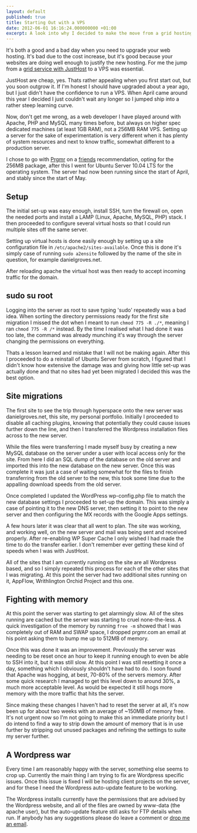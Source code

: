 ```yaml
---
layout: default
published: true
title: Starting Out with a VPS
date: 2012-06-01 16:16:24.000000000 +01:00
excerpt: A look into why I decided to make the move from a grid hosting package to a VPS and some of the challenges I faced. 
---
```

It's both a good and a bad day when you need to upgrade your web hosting. It's bad due to the cost increase, but it's good because your websites are doing well enough to justify the new hosting. For me the jump from a [grid service with JustHost](http://justhost.com/ "JustHost") to a VPS was essential.

JustHost are cheap, yes. Thats rather appealing when you first start out, but you soon outgrow it. If I'm honest I should have upgraded about a year ago, but I just didn't have the confidence to run a VPS. When April came around this year I decided I just couldn't wait any longer so I jumped ship into a rather steep learning curve.

Now, don't get me wrong, as a web developer I have played around with Apache, PHP and MySQL many times before, but always on higher spec dedicated machines (at least 1GB RAM), not a 256MB RAM VPS. Setting up a server for the sake of experimentation is very different when it has plenty of system resources and next to know traffic, somewhat different to a production server.

I chose to go with [Prgmr](http://prgmr.com/xen/ "Prgmr Xen VPS Hosting") on a [friends](http://nickcharlton.net/ "Nick Charlton's Personal Website") recommendation, opting for the 256MB package, after this I went for Ubuntu Server 10.04 LTS for the operating system. The server had now been running since the start of April, and stably since the start of May.

## Setup

The initial set-up was easy enough, install SSH, turn the firewall on, open the needed ports and install a LAMP (Linux, Apache, MySQL, PHP) stack. I then proceeded to configure several virtual hosts so that I could run multiple sites off the same server.

Setting up virtual hosts is done easily enough by setting up a site configuration file in ```/etc/apache2/sites-available```. Once this is done it's simply case of running ```sudo a2ensite``` followed by the name of the site in question, for example danielgroves.net.

After reloading apache the virtual host was then ready to accept incoming traffic for the domain.

## sudo su root

Logging into the server as root to save typing 'sudo' repeatedly was a bad idea. When sorting the directory permissions ready for the first site migration I missed the dot when I meant to run ```chmod 775 -R ./*```, meaning I ran ```chmod 775 -R /*``` instead. By the time I realised what I had done it was too late, the command was already munching it's way through the server changing the permissions on everything.

Thats a lesson learned and mistake that I will not be making again. After this I proceeded to do a reinstall of Ubuntu Server from scratch, I figured that I didn't know how extensive the damage was and giving how little set-up was actually done and that no sites had yet been migrated I decided this was the best option.

## Site migrations

The first site to see the trip through hyperspace onto the new server was danielgroves.net, this site, my personal portfolio. Initially I proceeded to disable all caching plugins, knowing that potentially they could cause issues further down the line, and then I transferred the Wordpress installation files across to the new server.

While the files were transferring I made myself busy by creating a new MySQL database on the server under a user with local access only for the site. From here I did an SQL dump of the database on the old server and imported this into the new database on the new server. Once this was complete it was just a case of waiting somewhat for the files to finish transferring from the old server to the new, this took some time due to the appalling download speeds from the old server.

Once completed I updated the WordPress wp-config.php file to match the new database settings I proceeded to set-up the domain. This was simply a case of pointing it to the new DNS server, then setting it to point to the new server and then configuring the MX records with the Google Apps settings.

A few hours later it was clear that all went to plan. The site was working, and working well, on the new server and mail was being sent and received properly. After re-enabling WP Super Cache I only wished I had made the time to do the transfer earlier. I don't remember ever getting these kind of speeds when I was with JustHost.

All of the sites that I am currently running on the site are all Wordpress based, and so I simply repeated this process for each of the other sites that I was migrating. At this point the server had two additional sites running on it, AppFlow, Writhlington Orchid Project and this one.
## Fighting with memory
At this point the server was starting to get alarmingly slow. All of the sites running are cached but the server was starting to cruel none-the-less. A quick investigation of the memory by running ```free -m``` showed that I was completely out of RAM and SWAP space, I dropped prgmr.com an email at his point asking them to bump me up to 512MB of memory.

Once this was done it was an improvement. Previously the server was needing to be reset once an hour to keep it running enough to even be able to SSH into it, but it was still slow. At this point I was still resetting it once a day, something which I obviously shouldn't have had to do. I soon found that Apache was hogging, at best, 70-80% of the servers memory. After some quick research I managed to get this level down to around 30%, a much more acceptable level. As would be expected it still hogs more memory with the more traffic that hits the server.

Since making these changes I haven't had to reset the server at all, it's now been up for about two weeks with an average of ~150MB of memory free. It's not urgent now so I'm not going to make this an immediate priority but I do intend to find a way to strip down the amount of memory that is in use further by stripping out unused packages and refining the settings to suite my server further.
## A Wordpress war
Every time I am reasonably happy with the server, something else seems to crop up. Currently the main thing I am trying to fix are Wordpress specific issues. Once this issue is fixed I will be hosting client projects on the server, and for these I need the Wordpress auto-update feature to be working.

The Wordpress installs currently have the permissions that are advised by the Wordpress website, and all of the files are owned by www-data (the apache user), but the auto-update feature still asks for FTP details when run. If anybody has any suggestions please do leave a comment or [drop me an email](http://danielgroves.net/contact/ "Contact Me").

